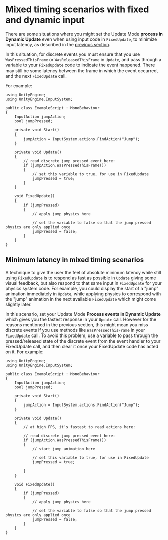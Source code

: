 # Mixed timing scenarios with fixed and dynamic input

There are some situations where you might set the Update Mode **process in Dynamic Update** even when using input code in `FixedUpdate`, to minimize input latency, as described in the [previous section](TimingOptimizeForFixedUpdate.md).

In this situation, for discrete events you must ensure that you use  `WasPressedThisFrame` or `WasReleasedThisFrame` in `Update`, and pass through a variable to your `FixedUpdate` code to indicate the event happened. There may still be some latency between the frame in which the event occurred, and the next `FixedUpdate` call.

For example:

```
using UnityEngine;  
using UnityEngine.InputSystem;

public class ExampleScript : MonoBehaviour  
{  
    InputAction jumpAction;  
    bool jumpPressed;

    private void Start()  
    {  
        jumpAction = InputSystem.actions.FindAction("Jump");  
    }

    private void Update()  
    {  
        // read discrete jump pressed event here:  
        if (jumpAction.WasPressedThisFrame())  
        {  
            // set this variable to true, for use in FixedUpdate  
            jumpPressed = true;
        }  
    }

    void FixedUpdate()  
    {  
        if (jumpPressed)  
        {  
            // apply jump physics here  

            // set the variable to false so that the jump pressed physics are only applied once
            jumpPressed = false;  
        }  
    }  
}
```

## Minimum latency in mixed timing scenarios

A technique to give the user the feel of absolute minimum latency while still using `FixedUpdate` is to respond as fast as possible in `Update` giving some visual feedback, but also respond to that same input in `FixedUpdate` for your physics system code. For example, you could display the start of a "jump" animation immediately in `Update`, while applying physics to correspond with the "jump" animation in the next available `FixedUpdate` which might come slightly later.

In this scenario, set your Update Mode **Process events in Dynamic Update** which gives you the fastest response in your `Update` call. However for the reasons mentioned in the previous section, this might mean you miss discrete events if you use methods like `WasPressedThisFrame` in your `FixedUpdate` call. To avoid this problem, use a variable to pass through the pressed/released state of the discrete event from the event handler to your FixedUpdate call, and then clear it once your FixedUpdate code has acted on it. For example:

```
using UnityEngine;  
using UnityEngine.InputSystem;

public class ExampleScript : MonoBehaviour  
{  
    InputAction jumpAction;  
    bool jumpPressed;

    private void Start()  
    {  
        jumpAction = InputSystem.actions.FindAction("Jump");  
    }

    private void Update()  
    {  
        // at high FPS, it’s fastest to read actions here:

        // read discrete jump pressed event here:  
        if (jumpAction.WasPressedThisFrame())  
        {  
            // start jump animation here

            // set this variable to true, for use in FixedUpdate  
            jumpPressed = true;

        }  
    }

    void FixedUpdate()  
    {  
        if (jumpPressed)  
        {  
            // apply jump physics here  

            // set the variable to false so that the jump pressed physics are only applied once
            jumpPressed = false;  
        }  
    }  
}
```